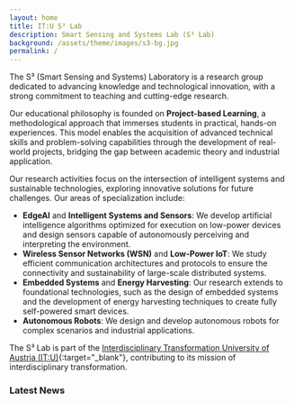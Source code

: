 ```yaml
---
layout: home
title: IT:U S³ Lab
description: Smart Sensing and Systems Lab (S³ Lab)
background: /assets/theme/images/s3-bg.jpg
permalink: /
---
```


The S³ (Smart Sensing and Systems) Laboratory is a research group dedicated to advancing knowledge and technological innovation, with a strong commitment to teaching and cutting-edge research.

Our educational philosophy is founded on **Project-based Learning**, a methodological approach that immerses students in practical, hands-on experiences.
This model enables the acquisition of advanced technical skills and problem-solving capabilities through the development of real-world projects, bridging the gap between academic theory and industrial application.

Our research activities focus on the intersection of intelligent systems and sustainable technologies, exploring innovative solutions for future challenges.
Our areas of specialization include:
*   **EdgeAI** and **Intelligent Systems and Sensors**: We develop artificial intelligence algorithms optimized for execution on low-power devices and design sensors capable of autonomously perceiving and interpreting the environment.
*   **Wireless Sensor Networks (WSN)** and **Low-Power IoT**: We study efficient communication architectures and protocols to ensure the connectivity and sustainability of large-scale distributed systems.
*   **Embedded Systems** and **Energy Harvesting**: Our research extends to foundational technologies, such as the design of embedded systems and the development of energy harvesting techniques to create fully self-powered smart devices.
*   **Autonomous Robots**: We design and develop autonomous robots for complex scenarios and industrial applications.

The S³ Lab is part of the [Interdisciplinary Transformation University of Austria (IT:U)](https://it-u.at/en/){:target="_blank"}, contributing to its mission of interdisciplinary transformation.

### Latest News
